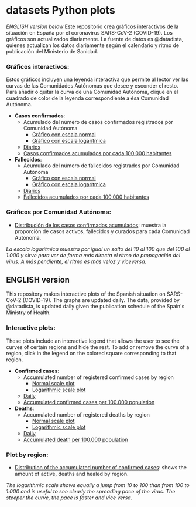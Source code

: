 # datasets Python plots
*ENGLISH version below*
Este repositorio crea gráficos interactivos de la situación en España por el coronavirus SARS-CoV-2 (COVID-19). Los gráficos son actualizados diariamente. La fuente de datos es @datadista, quienes actualizan los datos diariamente según el calendario y ritmo de publicación del Ministerio de Sanidad.

### Gráficos interactivos:
Estos gráficos incluyen una leyenda interactiva que permite al lector ver las curvas de las Comunidades Autónomas que desee y esconder el resto. Para añadir o quitar la curva de una Comunidad Autónoma, clique en el cuadrado de color de la leyenda correspondiente a ésa Comunidad Autónoma. 

- **Casos confirmados**: 
    - Acumulado del número de casos confirmados registrados por Comunidad Autónoma
        - [Gráfico con escala normal](https://queraltab.github.io/datasets/Python%20plots/docs/hoy_casos_acumulados.html)
        - [Gráfico con escala logarítmica](https://queraltab.github.io/datasets/Python%20plots/docs/hoy_log_casos_acumulados.html)
    - [Diarios](https://queraltab.github.io/datasets/Python%20plots/docs/hoy_casos_diarios.html)
    - [Casos confirmados acumulados por cada 100.000 habitantes](https://queraltab.github.io/datasets/Python%20plots/docs/hoy_casos_por_100000_habitante.html)
- **Fallecidos**: 
    - Acumulado del número de fallecidos registrados por Comunidad Autónoma
        - [Gráfico con escala normal](https://queraltab.github.io/datasets/Python%20plots/docs/hoy_fallecidos_acumulados.html)
        - [Gráfico con escala logarítmica](https://queraltab.github.io/datasets/Python%20plots/docs/hoy_log_fallecidos_acumulados.html)
    - [Diarios](https://queraltab.github.io/datasets/Python%20plots/docs/hoy_fallecidos_diarios.html)
    - [Fallecidos acumulados por cada 100.000 habitantes](https://queraltab.github.io/datasets/Python%20plots/docs/hoy_fallecidos_por_100000_habitante.html)

### Gráficos por Comunidad Autónoma:
- [Distribución de los casos confirmados acumulados](https://queraltab.github.io/datasets/Python%20plots/Plots/hoy_distribucion_casos.png): muestra la proporción de casos activos, fallecidos y curados para cada Comunidad Autónoma.

*La escala logarítmica muestra por igual un salto del 10 al 100 que del 100 al 1.000 y sirve para ver de forma más directa el ritmo de propagación del virus. A más pendiente, el ritmo es más veloz y viceversa.*



## ENGLISH version
This repository makes interactive plots of the Spanish situation on SARS-CoV-2 (COVID-19). The graphs are updated daily. The data, provided by @datadista, is updated daily given the publication schedule of the Spain's Ministry of Health.

### Interactive plots:
These plots include an interactive legend that allows the user to see the curves of certain regions and hide the rest. To add or remove the curve of a region, click in the legend on the colored square corresponding to that region.

- **Confirmed cases**: 
    - Accumulated number of registered confirmed cases by region
        - [Normal scale plot](https://queraltab.github.io/datasets/Python%20plots/docs/hoy_casos_acumulados.html)
        - [Logarithmic scale plot](https://queraltab.github.io/datasets/Python%20plots/docs/hoy_log_casos_acumulados.html)
    - [Daily](https://queraltab.github.io/datasets/Python%20plots/docs/hoy_casos_diarios.html)
    - [Accumulated confirmed cases per 100.000 population](https://queraltab.github.io/datasets/Python%20plots/docs/hoy_casos_por_100000_habitante.html)
- **Deaths**: 
    - Accumulated number of registered deaths by region
        - [Normal scale plot](https://queraltab.github.io/datasets/Python%20plots/docs/hoy_fallecidos_acumulados.html)
        - [Logarithmic scale plot](https://queraltab.github.io/datasets/Python%20plots/docs/hoy_log_fallecidos_acumulados.html)
    - [Daily](https://queraltab.github.io/datasets/Python%20plots/docs/hoy_fallecidos_diarios.html)
    - [Accumulated death per 100.000 population](https://queraltab.github.io/datasets/Python%20plots/docs/hoy_fallecidos_por_100000_habitante.html)

### Plot by region:
- [Distribution of the accumulated number of confirmed cases](https://queraltab.github.io/datasets/Python%20plots/Plots/hoy_distribucion_casos.png): shows the amount of active, deaths and healed by region.

*The logarithmic scale shows equally a jump from 10 to 100 than from 100 to 1.000 and is useful to see clearly the spreading pace of the virus. The steeper the curve, the pace is faster and vice versa.*


